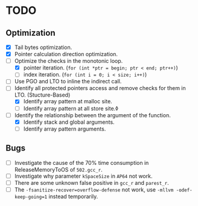 # TODO

## Optimization
- [x] Tail bytes optimization.
- [x] Pointer calculation direction optimization.
- [ ] Optimize the checks in the monotonic loop.
  - [x] pointer iteration. (`for (int *ptr = begin; ptr < end; ptr++)`)
  - [ ] index iteration. (`for (int i = 0; i < size; i++)`)
- [ ] Use PGO and LTO to inline the indirect call.
- [ ] Identify all protected pointers access and remove checks for them in LTO. (Stucture-Based)
  - [x] Identify array pattern at malloc site.
  - [ ] Identify array pattern at all store site.◊
- [ ] Identify the relationship between the argument of the function.
  - [x] Identify stack and global arguments.
  - [ ] Identify array pattern arguments.

## Bugs

- [ ] Investigate the cause of the 70% time consumption in ReleaseMemoryToOS of `502.gcc_r`.
- [ ] Investigate why parameter `kSpaceSize` in `AP64` not work.
- [ ] There are some unknown false positive in `gcc_r` and `parest_r`.
- [ ] The `-fsanitize-recover=overflow-defense` not work, use `-mllvm -odef-keep-going=1` instead temporarily.
